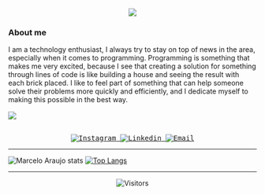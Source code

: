 <h1 align="center">
  <a href="https://git.io/typing-svg">
    <img src="https://readme-typing-svg.herokuapp.com/?lines=Hello,+how+are+you?+👋;+My+name+is+Marcelo+😉;Nice+to+meet+you!&center=true&size=30">
  </a>
</h1>

### About me
I am a technology enthusiast, I always try to stay on top of news in the area, especially when it comes to programming. Programming is something that makes me very excited, because I see that creating a solution for something through lines of code is like building a house and seeing the result with each brick placed. I like to feel part of something that can help someone solve their problems more quickly and efficiently, and I dedicate myself to making this possible in the best way.


<img align="center" src="https://media.giphy.com/media/3oriO7A7bt1wsEP4cw/giphy.gif" />

<samp>
  </br>
  </br>
  <p align="center">
    <a href="https://www.instagram.com/marceloedu123" target="_blank" >
      <img alt="Instagram" src="https://img.shields.io/badge/-Instagram-ff2b8e?logo=Instagram&logoColor=white">
    </a>
    <a href="https://www.linkedin.com/in/marcelo-eduardo-ara%C3%BAjo-3b361b179/" target="_blank" >
      <img alt="Linkedin" src="https://img.shields.io/badge/-Linkedin-blue?logo=Linkedin&logoColor=white">
    </a>
    <a href="mailto:marcelo.edu2@gmail.com" target="_blank" >
      <img alt="Email" src="https://img.shields.io/badge/-Email-c14438?logo=Gmail&logoColor=white">
    </a>
  </p>
</samp>

---

![Marcelo Araujo stats](https://github-readme-stats.vercel.app/api?username=marceloedu2&show_icons=true&theme=dracula&hide_border=true)
[![Top Langs](https://github-readme-stats.vercel.app/api/top-langs/?username=marceloedu2&langs_count=8&layout=compact&theme=dracula&hide_border=true)](https://github.com/anuraghazra/github-readme-stats)

---

<p align=center>                           
  <img align=center  src="https://visitor-badge.laobi.icu/badge?page_id=marceloedu2.marceloedu2" alt="Visitors">                     
</p>
